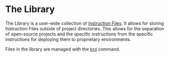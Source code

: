 # The Library

The Library is a user-wide collection of [Instruction Files](file-format). It allows for storing Instruction Files outside of project directories. This allows for the separation of open-source projects and the specific instructions from the specific instructions for deploying them to proprietary environments.

Files in the library are managed with the [`btd`](commands) command.
